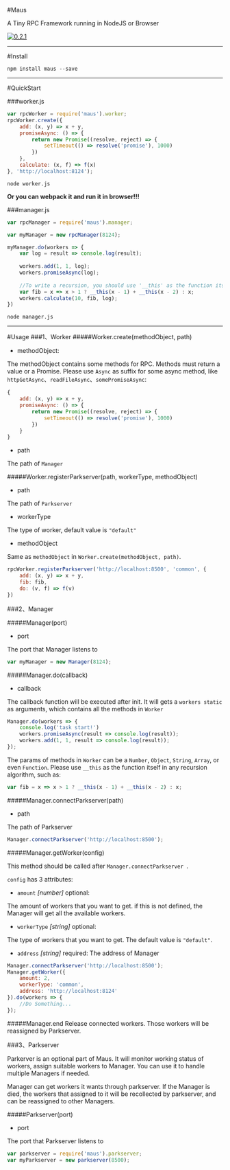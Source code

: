 #Maus 

A Tiny RPC Framework running in NodeJS or Browser


[![0.2.1](https://badge.fury.io/js/maus.svg)](https://badge.fury.io/js/maus)

------

#Install
```
npm install maus --save
```

------
#QuickStart

###worker.js

```js
var rpcWorker = require('maus').worker;
rpcWorker.create({
    add: (x, y) => x + y,
    promiseAsync: () => {
        return new Promise((resolve, reject) => {
            setTimeout(() => resolve('promise'), 1000)
        })
    },
    calculate: (x, f) => f(x)
}, 'http://localhost:8124');
```
```
node worker.js
```
__Or you can webpack it and run it in browser!!!__

###manager.js

```js
var rpcManager = require('maus').manager;

var myManager = new rpcManager(8124);

myManager.do(workers => {
	var log = result => console.log(result);
	
	workers.add(1, 1, log);
	workers.promiseAsync(log);
	
	//To write a recursion, you should use '__this' as the function itself 
	var fib = x => x > 1 ? __this(x - 1) + __this(x - 2) : x;
	workers.calculate(10, fib, log);
})

```

```
node manager.js
```
------
#Usage
###1、Worker
#####Worker.create(methodObject, path)

- methodObject: 

The methodObject contains some methods for RPC. Methods must return a value or a Promise. Please use `Async` as suffix for some async method, like `httpGetAsync`、`readFileAsync`、`somePromiseAsync`:

```js
{
	add: (x, y) => x + y,
	promiseAsync: () => {
        return new Promise((resolve, reject) => {
            setTimeout(() => resolve('promise'), 1000)
        })
    }
}
```

- path

The path of `Manager`


#####Worker.registerParkserver(path, workerType, methodObject)
- path

The path of `Parkserver`

- workerType

The type of worker, default value is `"default"`

- methodObject

Same as `methodObject` in  `Worker.create(methodObject, path)`.

```js
rpcWorker.registerParkserver('http://localhost:8500', 'common', {
    add: (x, y) => x + y,
    fib: fib,
    do: (v, f) => f(v)
})
```

###2、Manager

#####Manager(port)
- port

The port that Manager listens to

```js
var myManager = new Manager(8124);
```

#####Manager.do(callback)
- callback

The callback function will be executed after init. It will gets a `workers static` as arguments, which contains all the methods in `Worker`

```js
Manager.do(workers => {
    console.log('task start!')
    workers.promiseAsync(result => console.log(result));
    workers.add(1, 1, result => console.log(result));
});
```

The params of methods in `Worker` can be a `Number`, `Object`, `String`, `Array`, or even `Function`. Please use `__this` as the function itself in any recursion algorithm, such as:

```js
var fib = x => x > 1 ? __this(x - 1) + __this(x - 2) : x;
```

#####Manager.connectParkserver(path)
- path

The path of Parkserver

```js
Manager.connectParkserver('http://localhost:8500');
```

#####Manager.getWorker(config)

This method should be called after `Manager.connectParkserver `.

`config` has 3 attributes:

- `amount` _[number]_ optional: 

The amount of workers that you want to get. if this is not defined, the Manager will get all the available workers.

- `workerType` _[string]_ optional: 

The type of workers that you want to get. The default value is `"default"`.

- `address` _[string]_ required: The address of Manager

```js
Manager.connectParkserver('http://localhost:8500');
Manager.getWorker({
    amount: 2,
    workerType: 'common',
    address: 'http://localhost:8124'
}).do(workers => {
	//Do Something...
});
```
#####Manager.end
Release connected workers. Those workers will be reassigned by Parkserver.




###3、Parkserver

Parkerver is an optional part of Maus. It will monitor working status of workers, assign suitable workers to Manager. You can use it to handle multiple Managers if needed.

Manager can get workers it wants through parkserver. If the Manager is died, the workers that assigned to it will be recollected by parkserver, and can be reassigned to other Managers.

#####Parkserver(port)
- port

The port that Parkserver listens to

```js
var parkserver = require('maus').parkserver;
var myParkserver = new parkserver(8500);
```